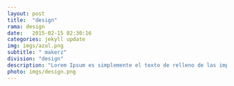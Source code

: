```yaml
---
layout: post
title:  "design"
rama: design
date:   2015-02-15 02:30:16
categories: jekyll update
img: imgs/azul.png
subtitle: " makerz"
division: "design"
description: "Lorem Ipsum es simplemente el texto de relleno de las imprentas y archivos de texto. Lorem Ipsum ha sido el texto de relleno estándar"
photo: imgs/design.png
---
```

 

